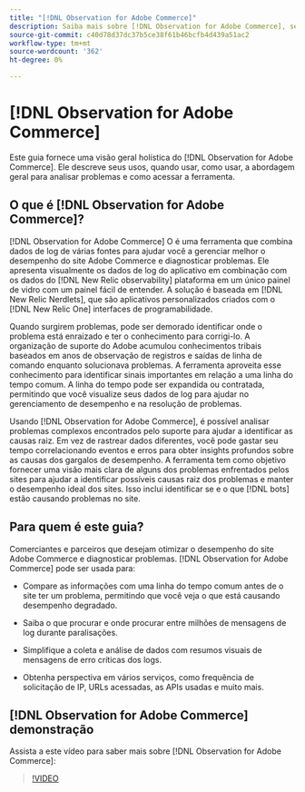 ```yaml
---
title: "[!DNL Observation for Adobe Commerce]"
description: Saiba mais sobre [!DNL Observation for Adobe Commerce], seus usos, quando usar e como obter acesso.
source-git-commit: c40d78d37dc37b5ce38f61b46bcfb4d439a51ac2
workflow-type: tm+mt
source-wordcount: '362'
ht-degree: 0%

---
```


# [!DNL Observation for Adobe Commerce]

Este guia fornece uma visão geral holística do [!DNL Observation for Adobe Commerce]. Ele descreve seus usos, quando usar, como usar, a abordagem geral para analisar problemas e como acessar a ferramenta.

## O que é [!DNL Observation for Adobe Commerce]?

[!DNL Observation for Adobe Commerce] O é uma ferramenta que combina dados de log de várias fontes para ajudar você a gerenciar melhor o desempenho do site Adobe Commerce e diagnosticar problemas. Ele apresenta visualmente os dados de log do aplicativo em combinação com os dados do [!DNL New Relic observability] plataforma em um único painel de vidro com um painel fácil de entender. A solução é baseada em [!DNL New Relic Nerdlets], que são aplicativos personalizados criados com o [!DNL New Relic One] interfaces de programabilidade.

Quando surgirem problemas, pode ser demorado identificar onde o problema está enraizado e ter o conhecimento para corrigi-lo. A organização de suporte do Adobe acumulou conhecimentos tribais baseados em anos de observação de registros e saídas de linha de comando enquanto solucionava problemas. A ferramenta aproveita esse conhecimento para identificar sinais importantes em relação a uma linha do tempo comum. A linha do tempo pode ser expandida ou contratada, permitindo que você visualize seus dados de log para ajudar no gerenciamento de desempenho e na resolução de problemas.

Usando [!DNL Observation for Adobe Commerce], é possível analisar problemas complexos encontrados pelo suporte para ajudar a identificar as causas raiz. Em vez de rastrear dados diferentes, você pode gastar seu tempo correlacionando eventos e erros para obter insights profundos sobre as causas dos gargalos de desempenho. A ferramenta tem como objetivo fornecer uma visão mais clara de alguns dos problemas enfrentados pelos sites para ajudar a identificar possíveis causas raiz dos problemas e manter o desempenho ideal dos sites. Isso inclui identificar se e o que [!DNL bots] estão causando problemas no site.

## Para quem é este guia?

Comerciantes e parceiros que desejam otimizar o desempenho do site Adobe Commerce e diagnosticar problemas. [!DNL Observation for Adobe Commerce] pode ser usada para:

* Compare as informações com uma linha do tempo comum antes de o site ter um problema, permitindo que você veja o que está causando desempenho degradado.

* Saiba o que procurar e onde procurar entre milhões de mensagens de log durante paralisações.

* Simplifique a coleta e análise de dados com resumos visuais de mensagens de erro críticas dos logs.

* Obtenha perspectiva em vários serviços, como frequência de solicitação de IP, URLs acessadas, as APIs usadas e muito mais.

## [!DNL Observation for Adobe Commerce] demonstração

Assista a este vídeo para saber mais sobre [!DNL Observation for Adobe Commerce]:

>[!VIDEO](https://video.tv.adobe.com/v/344444?quality=12)
